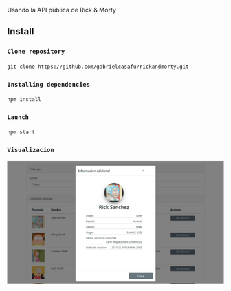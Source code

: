 Usando la API pública de Rick & Morty

## Install

### `Clone repository`
`git clone https://github.com/gabrielcasafu/rickandmorty.git`

### `Installing dependencies`
`npm install`

### `Launch`
`npm start`

### `Visualizacion`
![](public/image.png)